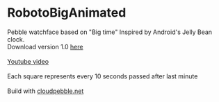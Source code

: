 RobotoBigAnimated
=========

Pebble watchface based on "Big time"
Inspired by Android's Jelly Bean clock.<br>
Download version 1.0 <a href="/releases/RobotoBig_v1.0.pbw">here</a><br><br>
<a href="http://www.youtube.com/watch?v=3ZM2_s_Gd10">Youtube video</a><br>
<br>Each square represents every 10 seconds passed after last minute<br> <br>
Build with <a href="http://cloudpebble.net">cloudpebble.net</a>
